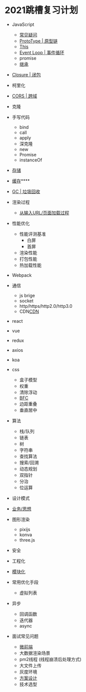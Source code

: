 # 2021跳槽复习计划
- JavaScript
  - [常见疑问](/$Rename/Hvísla「个人简介」/「知识库」Lib/JavaScript基础.md)
  - [ProtoType | 原型链](/$Rename/Hvísla「个人简介」/「知识库」Lib/原型链.md)
  - [This](/$Rename/Hvísla「个人简介」/「知识库」Lib/This.md)
  - [Event Loop | 事件循环](/$Rename/Hvísla「个人简介」/「知识库」Lib/事件循环.md)
  - promise
  - [继承](/$Rename/Hvísla「个人简介」/「知识库」Lib/继承.md)
- [Closure | 闭包](/$Rename/Hvísla「个人简介」/「知识库」Lib/闭包.md)
- 柯里化
- [CORS | 跨域](/$Rename/Hvísla「个人简介」/「知识库」Lib/跨域.md)
- 克隆
- 手写代码
  - bind
  - call
  - apply
  - 深克隆
  - new
  - Promise
  - instanceOf
- [存储](/$Rename/Hvísla「个人简介」/「知识库」Lib/存储.md)
- [缓存](/$Rename/Hvísla「个人简介」/「知识库」Lib/缓存.md)****
- [GC | 垃圾回收](/$Rename/Hvísla「个人简介」/「知识库」Lib/垃圾回收.md)
- 渲染过程
  - [从输入URL/页面加载过程](/$Rename/Hvísla「个人简介」/「知识库」Lib/从输入URL到页面展示这中间发生了什么.md)
- 性能优化
  - 性能评测基准
    - 白屏
    - 首屏
  - 渲染性能
  - 打包性能
  - 热加载性能
- Webpack
- 通信
  - js brige
  - socket
  - http/https/http2.0/http3.0
  - CDN[CDN](/$Rename/Hvísla「个人简介」/「知识库」Lib/CDN.md)
- react
- vue
- redux
- axios
- koa
- css
  - 盒子模型
  - 权重
  - 清除浮动
  - [BFC](/$Rename/Hvísla「个人简介」/「知识库」Lib/元素布局.md)
  - 边距重叠
  - 垂直居中
- 算法
  - 栈/队列
  - 链表
  - 树
  - 字符串
  - 查找算法
  - 搜索/回溯
  - 动态规划
  - 双指针
  - 分治
  - 位运算
- 设计模式
- [业务/思想](/$Rename/Hvísla「个人简介」/「知识库」Lib/业务思想.md)
- 图形渲染
  - pixijs
  - konva
  - three.js
- 安全
- 工程化
- [模块化](/$Rename/Hvísla「个人简介」/「知识库」Lib/模块化.md)
- 常用优化手段
  - 虚拟列表
- 异步
  - 回调函数
  - 迭代器
  - async

- 面试常见问题
  - [微前端](/$Rename/Hvísla「个人简介」/「知识库」Lib/微前端.md)
  - 大数据渲染场景
  - pm2线程 (线程崩溃后处理方式)
  - 大文件上传
  - 灰度环境
  - [方案设计](/$Rename/Hvísla「个人简介」/「知识库」Lib/方案设计.md)
  - 技术选型